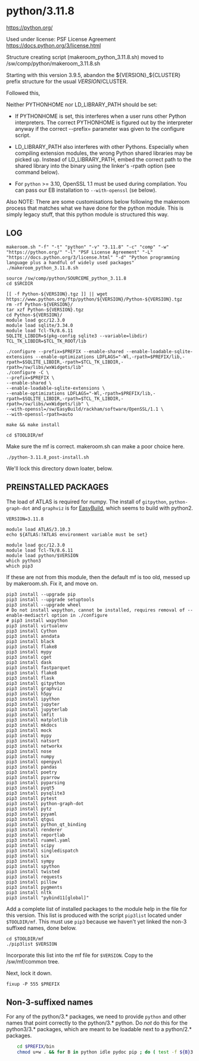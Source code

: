python/3.11.8
=============

<https://python.org/>

Used under license:
PSF License Agreement
<https://docs.python.org/3/license.html>

Structure creating script (makeroom_python_3.11.8.sh) moved to /sw/comp/python/makeroom_3.11.8.sh

Starting with this version 3.9.5, abandon the ${VERSION}_${CLUSTER} prefix structure for
the usual $VERSION/$CLUSTER.

Followed this, 

Neither PYTHONHOME nor LD_LIBRARY_PATH should be set:

* If PYTHONHOME is set, this interferes when a user runs other Python
  interpreters. The correct PYTHONHOME is figured out by the interpreter
  anyway if the correct --prefix= parameter was given to the configure
  script.

* LD_LIBRARY_PATH also interferes with other Pythons. Especially when
  compiling extension modules, the wrong Python shared libraries may
  be picked up. Instead of LD_LIBRARY_PATH, embed the correct path to
  the shared library into the binary using the linker's -rpath option
  (see command below).

* For `python` >= 3.10, OpenSSL 1.1 must be used during compilation.
  You can pass our EB installation to `--with-openssl` (se below).

Also NOTE: There are some customisations below following the makeroom process
that matches what we have done for the python module.  This is simply legacy
stuff, that this python module is structured this way.


LOG
---

    makeroom.sh "-f" "-t" "python" "-v" "3.11.8" "-c" "comp" "-w" "https://python.org/" "-l" "PSF License Agreement" "-L" "https://docs.python.org/3/license.html" "-d" "Python programming language plus a handful of widely used packages"
    ./makeroom_python_3.11.8.sh

    source /sw/comp/python/SOURCEME_python_3.11.8
    cd $SRCDIR

    [[ -f Python-${VERSION}.tgz ]] || wget https://www.python.org/ftp/python/${VERSION}/Python-${VERSION}.tgz
    rm -rf Python-${VERSION}/
    tar xzf Python-${VERSION}.tgz 
    cd Python-${VERSION}/
    module load gcc/12.3.0
    module load sqlite/3.34.0
    module load Tcl-Tk/8.6.11
    SQLITE_LIBDIR=$(pkg-config sqlite3 --variable=libdir)
    TCL_TK_LIBDIR=$TCL_TK_ROOT/lib

    ./configure --prefix=$PREFIX --enable-shared --enable-loadable-sqlite-extensions --enable-optimizations LDFLAGS="-Wl,-rpath=$PREFIX/lib,-rpath=$SQLITE_LIBDIR,-rpath=$TCL_TK_LIBDIR,-rpath=/sw/libs/wxWidgets/lib"
    ./configure -C \
    --prefix=$PREFIX \
    --enable-shared \
    --enable-loadable-sqlite-extensions \
    --enable-optimizations LDFLAGS="-Wl,-rpath=$PREFIX/lib,-rpath=$SQLITE_LIBDIR,-rpath=$TCL_TK_LIBDIR,-rpath=/sw/libs/wxWidgets/lib" \
    --with-openssl=/sw/EasyBuild/rackham/software/OpenSSL/1.1 \
    --with-openssl-rpath=auto

    make && make install

    cd $TOOLDIR/mf

Make sure the mf is correct. makeroom.sh can make a poor choice here.


    ./python-3.11.8_post-install.sh

We'll lock this directory down loater, below.



PREINSTALLED PACKAGES
---------------------

The load of ATLAS is required for numpy.  The install of `gitpython`,
`python-graph-dot` and `graphviz` is for
[EasyBuild](https://easybuild.readthedocs.io/en/latest/Installation.html#optional-python-packages),
which seems to build with python2.


    VERSION=3.11.8

    module load ATLAS/3.10.3
    echo ${ATLAS:?ATLAS environment variable must be set}

    module load gcc/12.3.0
    module load Tcl-Tk/8.6.11
    module load python/$VERSION
    which python3
    which pip3

If these are not from this module, then the default mf is too old, messed up by
makeroom.sh. Fix it, and move on.

    pip3 install --upgrade pip
    pip3 install --upgrade setuptools
    pip3 install --upgrade wheel
    # Do not install wxpython, cannot be installed, requires removal of --enable-mediactrl option in ./configure
    # pip3 install wxpython
    pip3 install virtualenv
    pip3 install Cython
    pip3 install anndata
    pip3 install black
    pip3 install flake8
    pip3 install mypy
    pip3 install cget
    pip3 install dask
    pip3 install fastparquet
    pip3 install flake8
    pip3 install flask
    pip3 install gitpython
    pip3 install graphviz
    pip3 install h5py
    pip3 install ipython
    pip3 install jupyter
    pip3 install jupyterlab
    pip3 install lmfit
    pip3 install matplotlib
    pip3 install mkdocs
    pip3 install mock
    pip3 install mypy
    pip3 install natsort
    pip3 install networkx
    pip3 install nose
    pip3 install numpy
    pip3 install openpyxl
    pip3 install pandas
    pip3 install poetry
    pip3 install pyarrow
    pip3 install pyparsing
    pip3 install pyqt5
    pip3 install pysqlite3
    pip3 install pytest
    pip3 install python-graph-dot
    pip3 install pytz
    pip3 install pyyaml
    pip3 install qtgui
    pip3 install python_qt_binding
    pip3 install renderer
    pip3 install reportlab
    pip3 install ruamel.yaml
    pip3 install scipy
    pip3 install singledispatch
    pip3 install six
    pip3 install sympy
    pip3 install spython
    pip3 install twisted
    pip3 install requests
    pip3 install pillow
    pip3 install pygments
    pip3 install nltk
    pip3 install "pybind11[global]"


Add a complete list of installed packages to the module help in the file for
this version.  This list is produced with the script `pip3list` located under
`$TOOLDIR/mf`. This must use `pip3` because we haven't yet linked the non-3
suffixed names, done below.

    cd $TOOLDIR/mf
    ./pip3list $VERSION

Incorporate this list into the mf file for `$VERSION`.  Copy to the /sw/mf/common tree.

Next, lock it down.

    fixup -P 555 $PREFIX


Non-3-suffixed names
--------------------

For any of the python/3.* packages, we need to provide `python` and other names
that point correctly to the python/3.* python.  Do *not* do this for the
python3/3.* packages, which are meant to be loadable next to a python/2.*
packages.
``` bash
    cd $PREFIX/bin
    chmod u+w . && for B in python idle pydoc pip ; do ( test -f ${B}3 && ln -sf ${B}3 ${B} ) ; test -f python3-config && ln -sf python3-config python-config; done ; chmod u-w .
```

